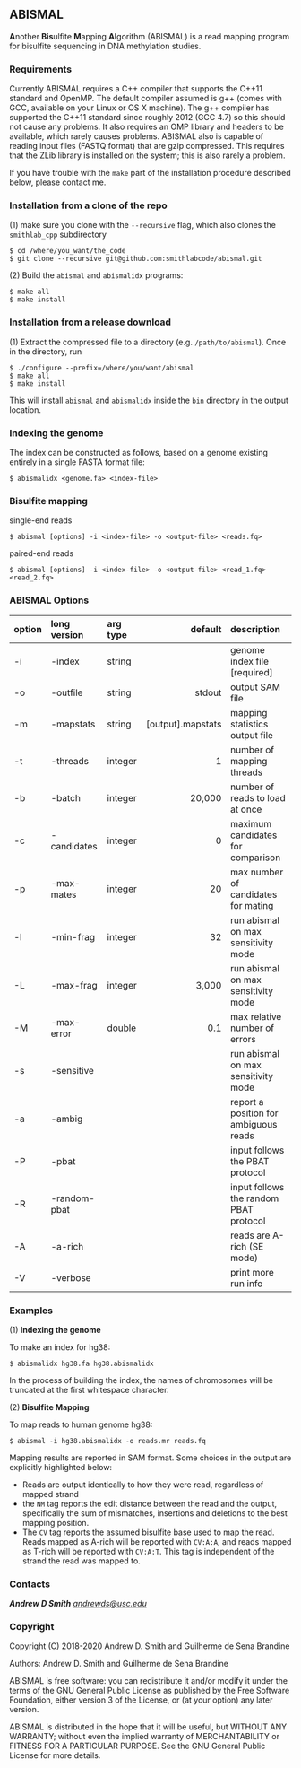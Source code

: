 ## ABISMAL ##

**A**nother **Bis**ulfite **M**apping **Al**gorithm (ABISMAL) is
a read mapping program for bisulfite sequencing in DNA methylation
studies.

### Requirements ###

Currently ABISMAL requires a C++ compiler that supports the C++11
standard and OpenMP. The default compiler assumed is g++ (comes with
GCC, available on your Linux or OS X machine). The g++ compiler has
supported the C++11 standard since roughly 2012 (GCC 4.7) so this
should not cause any problems. It also requires an OMP library and
headers to be available, which rarely causes problems. ABISMAL also is
capable of reading input files (FASTQ format) that are gzip
compressed.  This requires that the ZLib library is installed on the
system; this is also rarely a problem.

If you have trouble with the `make` part of the installation procedure
described below, please contact me.

### Installation from a clone of the repo ###

(1) make sure you clone with the ``--recursive`` flag, which also
clones the `smithlab_cpp` subdirectory

```
$ cd /where/you_want/the_code
$ git clone --recursive git@github.com:smithlabcode/abismal.git
```

(2) Build the `abismal` and `abismalidx` programs:
```
$ make all
$ make install
```

### Installation from a release download

(1) Extract the compressed file to a directory (e.g.
`/path/to/abismal`). Once in the directory, run

```
$ ./configure --prefix=/where/you/want/abismal
$ make all
$ make install
```

This will install `abismal` and `abismalidx` inside the `bin`
directory in the output location.

### Indexing the genome ###

The index can be constructed as follows, based on a genome existing
entirely in a single FASTA format file:
```
$ abismalidx <genome.fa> <index-file>
```

### Bisulfite mapping ###

single-end reads
```
$ abismal [options] -i <index-file> -o <output-file> <reads.fq>
```
paired-end reads
```
$ abismal [options] -i <index-file> -o <output-file> <read_1.fq> <read_2.fq>
```

### ABISMAL Options ###

|option|long version |arg type |default|description                                        |
|:-----|:------------|:--------|------:|:--------------------------------------------------|
| -i   | -index      | string  |                   | genome index file [required]          |
| -o   | -outfile    | string  | stdout            | output SAM file                       |
| -m   | -mapstats   | string  | [output].mapstats | mapping statistics output file        |
| -t   | -threads    | integer | 1                 | number of mapping threads             |
| -b   | -batch      | integer | 20,000            | number of reads to load at once       |
| -c   | -candidates | integer | 0                 | maximum candidates for comparison     |
| -p   | -max-mates  | integer | 20                | max number of candidates for mating   |
| -l   | -min-frag   | integer | 32                | run abismal on max sensitivity mode   |
| -L   | -max-frag   | integer | 3,000             | run abismal on max sensitivity mode   |
| -M   | -max-error  | double  | 0.1               | max relative number of errors         |
| -s   | -sensitive  |         |                   | run abismal on max sensitivity mode   |
| -a   | -ambig      |         |                   | report a position for ambiguous reads |
| -P   | -pbat       |         |                   | input follows the PBAT protocol       |
| -R   | -random-pbat|         |                   | input follows the random PBAT protocol|
| -A   | -a-rich     |         |                   | reads are A-rich (SE mode)            |
| -V   | -verbose    |         |                   | print more run info                   |

### Examples ###

(1) **Indexing the genome**

To make an index for hg38:
```
$ abismalidx hg38.fa hg38.abismalidx
```
In the process of building the index, the names of chromosomes will be
truncated at the first whitespace character.

(2) **Bisulfite Mapping**

To map reads to human genome hg38:
```
$ abismal -i hg38.abismalidx -o reads.mr reads.fq
```

Mapping results are reported in SAM format. Some choices in the output
are explicitly highlighted below:
 * Reads are output identically to how they were read, regardless of
   mapped strand
 * the `NM` tag reports the edit distance between the read and the
   output, specifically the sum of mismatches, insertions and
   deletions to the best mapping position.
 * The `CV` tag reports the assumed bisulfite base used to map the
   read. Reads mapped as A-rich will be reported with `CV:A:A`, and
   reads mapped as T-rich will be reported with `CV:A:T`. This tag is
   independent of the strand the read was mapped to.

### Contacts ###

***Andrew D Smith*** *andrewds@usc.edu*

### Copyright ###

Copyright (C) 2018-2020 Andrew D. Smith and Guilherme de Sena Brandine

Authors: Andrew D. Smith and Guilherme de Sena Brandine

ABISMAL is free software: you can redistribute it and/or modify it under
the terms of the GNU General Public License as published by the Free
Software Foundation, either version 3 of the License, or (at your
option) any later version.

ABISMAL is distributed in the hope that it will be useful, but WITHOUT
ANY WARRANTY; without even the implied warranty of MERCHANTABILITY or
FITNESS FOR A PARTICULAR PURPOSE.  See the GNU General Public License
for more details.

